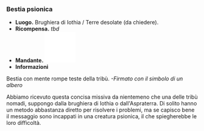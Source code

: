### **Bestia psionica**
* **Luogo.**  Brughiera di Iothia / Terre desolate (da chiedere).  
* **Ricompensa.** *tbd*  
* **Mandante.** <img src="../../../assets/img/tree.webp" style="width: 80px"/> 
* **Informazioni**
<div class="quest-paper">
    <p>Bestia con mente rompe teste della tribù. <em>-Firmato con il simbolo di un albero</em></p>
</div>
<div class="dialogue">
    <div class="icon kynthea"></div>
    <p>Abbiamo ricevuto questa concisa missiva da nientemeno che una delle tribù nomadi, suppongo dalla brughiera di Iothia o dall'Aspraterra. Di solito hanno un metodo abbastanza diretto per risolvere i problemi, ma se capisco bene il messaggio sono incappati in una creatura psionica, il che spiegherebbe le loro difficoltà.</p>
</div>

